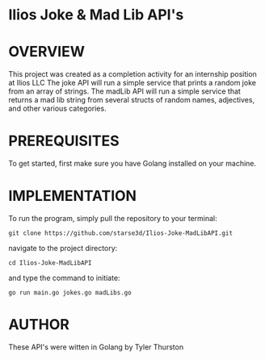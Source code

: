 # Ilios Joke & Mad Lib API's

# OVERVIEW
This project was created as a completion activity for an internship position at Ilios LLC
The joke API will run a simple service that prints a random joke from an array of strings.
The madLib API will run a simple service that returns a mad lib string from several structs of random names, adjectives, and other various categories.

# PREREQUISITES
To get started, first make sure you have Golang installed on your machine.

# IMPLEMENTATION
To run the program, simply pull the repository to your terminal:

`git clone https://github.com/starse3d/Ilios-Joke-MadLibAPI.git`

navigate to the project directory:

`cd Ilios-Joke-MadLibAPI`

and type the command to initiate:

`go run main.go jokes.go madLibs.go`

# AUTHOR
These API's were witten in Golang by Tyler Thurston
